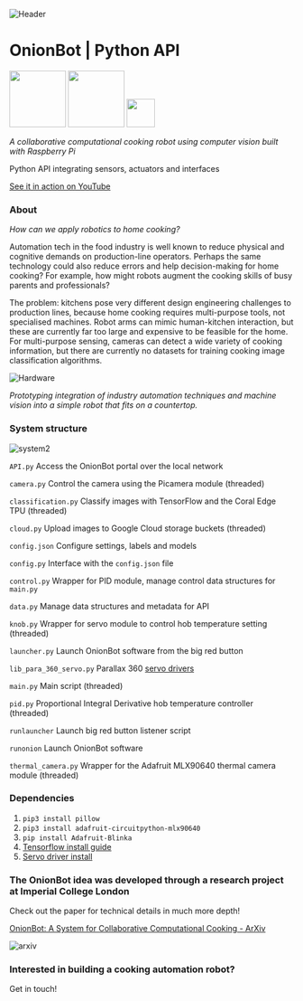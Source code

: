 ![Header](https://user-images.githubusercontent.com/32883278/97621285-a4208a80-1a1a-11eb-8b7f-90141d867982.png)

# OnionBot | Python API

<p float="left">
    <img src="https://www.raspberrypi.org/wp-content/uploads/2011/10/Raspi-PGB001.png" height="100"/>
    <img src="https://miro.medium.com/max/400/0*xNxZokzztcgpPueM.png" height="100"/>
    <img src="https://user-images.githubusercontent.com/32883278/84203339-32fb2d80-aaa1-11ea-843e-f7f69da66e53.png" height="50"/>
</p>

*A collaborative computational cooking robot using computer vision built with Raspberry Pi*

Python API integrating sensors, actuators and interfaces

[See it in action on YouTube](https://youtu.be/W4utRCyo5C4)

### About 
*How can we apply robotics to home cooking?*

Automation tech in the food industry is well known to reduce physical and cognitive demands on production-line operators. Perhaps the same technology could also reduce errors and help decision-making for home cooking? For example, how might robots augment the cooking skills of busy parents and professionals?

The problem: kitchens pose very different design engineering challenges to production lines, because home cooking requires multi-purpose tools, not specialised machines. Robot arms can mimic human-kitchen interaction, but these are currently far too large and expensive to be feasible for the home. For multi-purpose sensing, cameras can detect a wide variety of cooking information, but there are currently no datasets for training cooking image classification algorithms.

![Hardware](https://user-images.githubusercontent.com/32883278/97621266-9ec34000-1a1a-11eb-82a4-4ef906dfa522.png)

*Prototyping integration of industry automation techniques and machine vision into a simple robot that fits on a countertop.*

### System structure
![system2](https://user-images.githubusercontent.com/32883278/97644851-4d7b7680-1a43-11eb-94a6-876e7f35183a.png)

`API.py` Access the OnionBot portal over the local network

`camera.py` Control the camera using the Picamera module (threaded)

`classification.py` Classify images with TensorFlow and the Coral Edge TPU (threaded)

`cloud.py` Upload images to Google Cloud storage buckets (threaded)

`config.json` Configure settings, labels and models

`config.py` Interface with the `config.json` file 

`control.py` Wrapper for PID module, manage control data structures for `main.py`

`data.py` Manage data structures and metadata for API

`knob.py` Wrapper for servo module to control hob temperature setting (threaded)

`launcher.py` Launch OnionBot software from the big red button

`lib_para_360_servo.py` Parallax 360 [servo drivers](http://parallax.com/product/900-00008)

`main.py` Main script (threaded)

`pid.py` Proportional Integral Derivative hob temperature controller (threaded)

`runlauncher` Launch big red button listener script

`runonion` Launch OnionBot software

`thermal_camera.py` Wrapper for the Adafruit MLX90640 thermal camera module (threaded)

### Dependencies

1. `pip3 install pillow`
2. `pip3 install adafruit-circuitpython-mlx90640`
3. `pip install Adafruit-Blinka`
4. [Tensorflow install guide](https://www.tensorflow.org/lite/models/image_classification/overview)
5. [Servo driver install](http://parallax.com/product/900-00008)


### The OnionBot idea was developed through a research project at Imperial College London

Check out the paper for technical details in much more depth!

[OnionBot: A System for Collaborative Computational Cooking - ArXiv](https://arxiv.org/pdf/2011.05039.pdf)

![arxiv](https://user-images.githubusercontent.com/32883278/98860117-18b3ea00-245b-11eb-976e-163721560a50.png)


### Interested in building a cooking automation robot?

Get in touch! 
